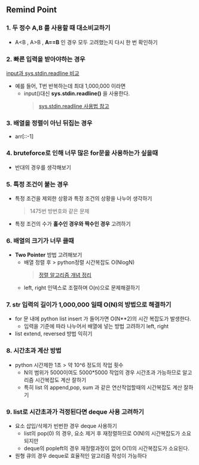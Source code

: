 ## Remind Point
### 1. 두 정수 A,B 를 사용할 때 대소비교하기 
+ A<B , A>B , **A==B** 인 경우 모두 고려했는지 다시 한 번 확인하기

### 2. 빠른 입력을 받아야하는 경우
[ input과 sys.stdin.readline 비교 ](https://github.com/su3inni/algorithm/issues/5)
+ 예를 들어, T번 반복하는데 최대 1,000,000 이라면
  + input()대신 **sys.stdin.readline()** 을 사용한다. 
    > [sys.stdin.readline 사용법 참고](https://velog.io/@yeseolee/Python-파이썬-입력-정리sys.stdin.readline)
  

### 3. 배열을 정렬이 아닌 뒤집는 경우 
+ arr[::-1] 

### 4. bruteforce로 인해 너무 많은 for문을 사용하는가 싶을때 
+ 반대의 경우를 생각해보기 

### 5. 특정 조건이 붙는 경우 
+ 특정 조건을 제외한 상황과 특정 조건의 상황을 나누어 생각하기
  > 1475번 방번호와 같은 문제
+ 특정 조건의 수가 **홀수인 경우와 짝수인 경우** 고려하기

### 6. 배열의 크기가 너무 클때 
+ **Two Pointer** 방법 고려해보기
  + 배열 정렬 후 > python정렬 시간복잡도 O(NlogN)
    > [정렬 알고리즘 개념 정리](https://github.com/su3inni/algorithm/issues/3#issuecomment-1753235209)
  + left, right 인덱스로 조절하며 O(n)으로 문제해결하기

### 7. str 입력의 길이가 1,000,000 일때 O(N)의 방법으로 해결하기 
+ for 문 내에 python list insert 가 들어가면 O(N**2)의 시간 복잡도가 발생한다.
  + 입력을 기준에 따라 나누어서 배열에 넣는 방법 고려하기 left, right 
+ list extend, reversed 방법 익히기

### 8. 시간초과 계산 방법 
+ python 시간제한 1초 > 약 10^6 정도의 작업 횟수
  + N의 범위가 5000이여도 5000*5000 작업의 경우 시간초과 가능하므로 알고리즘 시간복잡도 계산 잘하기
  + 특히 list 의 append,pop, sum 과 같은 연산작업할때의 시간복잡도 계산 잘하기 

### 9. list로 시간초과가 걱정된다면 deque 사용 고려하기 
+ 요소 삽입/삭제가 빈번한 경우 deque 사용하기
  + list의 pop(0) 의 경우, 요소 제거 후 재정렬하므로 O(N)의 시간복잡도가 소요되지만
  + deque의 popleft의 경우 재정렬과정이 없어 O(1)의 시간복잡도가 소요된다.
+ 원형 큐의 경우 deque로 효율적인 알고리즘 작성이 가능하다
